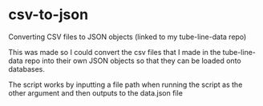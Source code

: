 # csv-to-json
Converting CSV files to JSON objects (linked to my tube-line-data repo)

This was made so I could convert the csv files that I made in the tube-line-data repo into their own JSON objects so that they can be loaded onto databases.

The script works by inputting a file path when running the script as the other argument and then outputs to the data.json file
